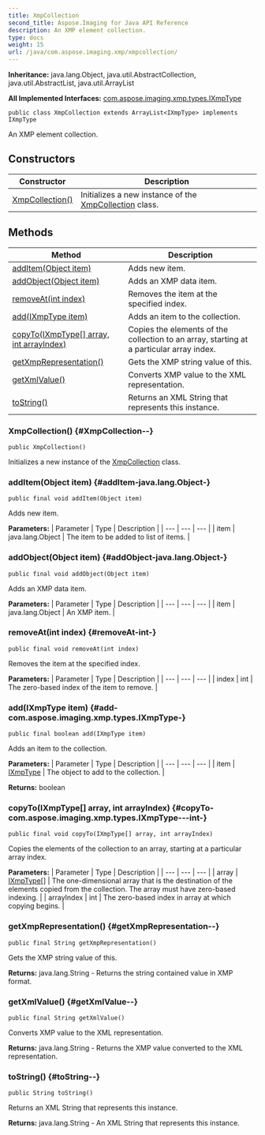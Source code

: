 ```yaml
---
title: XmpCollection
second_title: Aspose.Imaging for Java API Reference
description: An XMP element collection.
type: docs
weight: 15
url: /java/com.aspose.imaging.xmp/xmpcollection/
---
```

**Inheritance:**
java.lang.Object, java.util.AbstractCollection, java.util.AbstractList, java.util.ArrayList

**All Implemented Interfaces:**
[com.aspose.imaging.xmp.types.IXmpType](../../com.aspose.imaging.xmp.types/ixmptype)
```
public class XmpCollection extends ArrayList<IXmpType> implements IXmpType
```

An XMP element collection.
## Constructors

| Constructor | Description |
| --- | --- |
| [XmpCollection()](#XmpCollection--) | Initializes a new instance of the [XmpCollection](../../com.aspose.imaging.xmp/xmpcollection) class. |
## Methods

| Method | Description |
| --- | --- |
| [addItem(Object item)](#addItem-java.lang.Object-) | Adds new item. |
| [addObject(Object item)](#addObject-java.lang.Object-) | Adds an XMP data item. |
| [removeAt(int index)](#removeAt-int-) | Removes the item at the specified index. |
| [add(IXmpType item)](#add-com.aspose.imaging.xmp.types.IXmpType-) | Adds an item to the collection. |
| [copyTo(IXmpType[] array, int arrayIndex)](#copyTo-com.aspose.imaging.xmp.types.IXmpType---int-) | Copies the elements of the collection to an array, starting at a particular array index. |
| [getXmpRepresentation()](#getXmpRepresentation--) | Gets the XMP string value of this. |
| [getXmlValue()](#getXmlValue--) | Converts XMP value to the XML representation. |
| [toString()](#toString--) | Returns an XML String that represents this instance. |
### XmpCollection() {#XmpCollection--}
```
public XmpCollection()
```


Initializes a new instance of the [XmpCollection](../../com.aspose.imaging.xmp/xmpcollection) class.

### addItem(Object item) {#addItem-java.lang.Object-}
```
public final void addItem(Object item)
```


Adds new item.

**Parameters:**
| Parameter | Type | Description |
| --- | --- | --- |
| item | java.lang.Object | The item to be added to list of items. |

### addObject(Object item) {#addObject-java.lang.Object-}
```
public final void addObject(Object item)
```


Adds an XMP data item.

**Parameters:**
| Parameter | Type | Description |
| --- | --- | --- |
| item | java.lang.Object | An XMP item. |

### removeAt(int index) {#removeAt-int-}
```
public final void removeAt(int index)
```


Removes the item at the specified index.

**Parameters:**
| Parameter | Type | Description |
| --- | --- | --- |
| index | int | The zero-based index of the item to remove. |

### add(IXmpType item) {#add-com.aspose.imaging.xmp.types.IXmpType-}
```
public final boolean add(IXmpType item)
```


Adds an item to the collection.

**Parameters:**
| Parameter | Type | Description |
| --- | --- | --- |
| item | [IXmpType](../../com.aspose.imaging.xmp.types/ixmptype) | The object to add to the collection. |

**Returns:**
boolean
### copyTo(IXmpType[] array, int arrayIndex) {#copyTo-com.aspose.imaging.xmp.types.IXmpType---int-}
```
public final void copyTo(IXmpType[] array, int arrayIndex)
```


Copies the elements of the collection to an array, starting at a particular array index.

**Parameters:**
| Parameter | Type | Description |
| --- | --- | --- |
| array | [IXmpType\[\]](../../com.aspose.imaging.xmp.types/ixmptype) | The one-dimensional array that is the destination of the elements copied from the collection. The array must have zero-based indexing. |
| arrayIndex | int | The zero-based index in array at which copying begins. |

### getXmpRepresentation() {#getXmpRepresentation--}
```
public final String getXmpRepresentation()
```


Gets the XMP string value of this.

**Returns:**
java.lang.String - Returns the string contained value in XMP format.
### getXmlValue() {#getXmlValue--}
```
public final String getXmlValue()
```


Converts XMP value to the XML representation.

**Returns:**
java.lang.String - Returns the XMP value converted to the XML representation.
### toString() {#toString--}
```
public String toString()
```


Returns an XML String that represents this instance.

**Returns:**
java.lang.String - An XML String that represents this instance.
